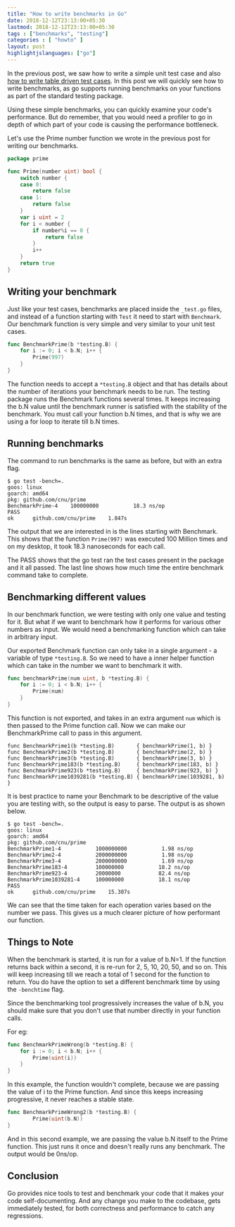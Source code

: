 ```yaml
---
title: "How to write benchmarks in Go"
date: 2018-12-12T23:13:00+05:30
lastmod: 2018-12-12T23:13:00+05:30
tags : ["benchmarks", "testing"]
categories : [ "howto" ]
layout: post
highlightjslanguages: ["go"]
---
```


In the previous post, we saw how to write a simple unit test case and also [how to write table driven test cases](/table-driven-unit-testing/). In this post we will quickly see how to write benchmarks, as go supports running benchmarks on your functions as part of the standard testing package. 

Using these simple benchmarks, you can quickly examine your code's performance. But do remember, that you would need a profiler to go in depth of which part of your code is causing the performance bottleneck.

<!--more-->

Let's use the Prime number function we wrote in the previous post for writing our benchmarks. 

```go
package prime

func Prime(number uint) bool {
    switch number {
    case 0:
        return false
    case 1:
        return false
    }
    var i uint = 2
    for i < number {
        if number%i == 0 {
            return false
        }
        i++
    }
    return true
}
```

## Writing your benchmark

Just like your test cases, benchmarks are placed inside the `_test.go` files, and instead of a function starting with `Test` it need to start with `Benchmark`.
Our benchmark function is very simple and very similar to your unit test cases. 

```go
func BenchmarkPrime(b *testing.B) {
    for i := 0; i < b.N; i++ {
        Prime(997)
    }
}
```

The function needs to accept a `*testing.B` object and that has details about the number of iterations your benchmark needs to be run. 
The testing package runs the Benchmark functions several times. It keeps increasing the b.N value until the benchmark runner is satisfied with the stability of the benchmark. You must call your function b.N times, and that is why we are using a for loop to iterate till b.N times.

## Running benchmarks
The command to run benchmarks is the same as before, but with an extra flag.

```
$ go test -bench=.
goos: linux
goarch: amd64
pkg: github.com/cnu/prime
BenchmarkPrime-4   	100000000	        18.3 ns/op
PASS
ok  	github.com/cnu/prime	1.847s
```

The output that we are interested in is the lines starting with Benchmark. This shows that the function `Prime(997)` was executed 100 Million times and on my desktop, it took 18.3 nanoseconds for each call. 

The PASS shows that the go test ran the test cases present in the package and it all passed. The last line shows how much time the entire benchmark command take to complete.

## Benchmarking different values

In our benchmark function, we were testing with only one value and testing for it. But what if we want to benchmark how it performs for various other numbers as input. We would need a benchmarking function which can take in arbitrary input. 

Our exported Benchmark function can only take in a single argument - a variable of type `*testing.B`. So we need to have a inner helper function which can take in the number we want to benchmark it with. 

```go
func benchmarkPrime(num uint, b *testing.B) {
    for i := 0; i < b.N; i++ {
        Prime(num)
    }
}
```

This function is not exported, and takes in an extra argument `num` which is then passed to the Prime function call. Now we can make our BenchmarkPrime call to pass in this argument.

```
func BenchmarkPrime1(b *testing.B)       { benchmarkPrime(1, b) }
func BenchmarkPrime2(b *testing.B)       { benchmarkPrime(2, b) }
func BenchmarkPrime3(b *testing.B)       { benchmarkPrime(3, b) }
func BenchmarkPrime183(b *testing.B)     { benchmarkPrime(183, b) }
func BenchmarkPrime923(b *testing.B)     { benchmarkPrime(923, b) }
func BenchmarkPrime1039281(b *testing.B) { benchmarkPrime(1039281, b) }
```

It is best practice to name your Benchmark to be descriptive of the value you are testing with, so the output is easy to parse. The output is as shown below.

```
$ go test -bench=.
goos: linux
goarch: amd64
pkg: github.com/cnu/prime
BenchmarkPrime1-4         	1000000000	         1.98 ns/op
BenchmarkPrime2-4         	2000000000	         1.98 ns/op
BenchmarkPrime3-4         	2000000000	         1.69 ns/op
BenchmarkPrime183-4       	100000000	        18.2 ns/op
BenchmarkPrime923-4       	20000000	        82.4 ns/op
BenchmarkPrime1039281-4   	100000000	        18.1 ns/op
PASS
ok  	github.com/cnu/prime	15.307s
```

We can see that the time taken for each operation varies based on the number we pass. This gives us a much clearer picture of how performant our function. 

## Things to Note

When the benchmark is started, it is run for a value of b.N=1. If the function returns back within a second, it is re-run for 2, 5, 10, 20, 50, and so on. This will keep increasing till we reach a total of 1 second for the function to return. You do have the option to set a different benchmark time by using the `-benchtime` flag.

Since the benchmarking tool progressively increases the value of b.N, you should make sure that you don't use that number directly in your function calls. 

For eg:

```go
func BenchmarkPrimeWrong(b *testing.B) {
    for i := 0; i < b.N; i++ {
        Prime(uint(i))
    }
}
```

In this example, the function wouldn't complete, because we are passing the value of i to the Prime function. And since this keeps increasing progressive, it never reaches a stable state.

```go
func BenchmarkPrimeWrong2(b *testing.B) {
        Prime(uint(b.N))
}
```

And in this second example, we are passing the value b.N itself to the Prime function. This just runs it once and doesn't really runs any benchmark. The output would be 0ns/op.

## Conclusion

Go provides nice tools to test and benchmark your code that it makes your code self-documenting. And any change you make to the codebase, gets immediately tested, for both correctness and performance to catch any regressions. 